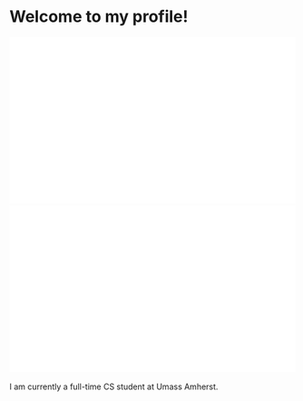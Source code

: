 # Welcome to my profile!

![](https://github.com/hacherio/hacherio/blob/master/generated/overview.svg)
![](https://github.com/hacherio/hacherio/blob/master/generated/languages.svg)

I am currently a full-time CS student at Umass Amherst.
